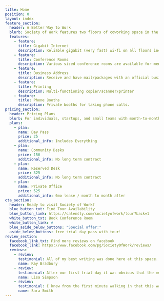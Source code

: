 ```yaml
---
title: Home
position: 0
layout: index
feature_section:
  header: A Better Way to Work
  blurb: Society of Work features two floors of coworking space in the heart of Chattanooga's Innovation District from common areas to phone booths to private offices for small teams. Whether your idea of a much needed break leads you to a bean bag chair in the arcade or out on our rooftop for a breath of fresh air, we've got you covered.
  features:
    - feature:
      title: Gigabit Internet
      description: Reliable gigabit (very fast) wi-fi on all floors including rooftop.
    - feature:
      title: Conference Rooms
      description: Various sized conference rooms are available for members with audio/video hookups and whiteboards.
    - feature:
      title: Business Address
      description: Receive and have mail/packages with an official business address.
    - feature:
      title: Printing
      description: Multi-functioning copier/scanner/printer
    - feature:
      title: Phone Booths
      description: Private booths for taking phone calls.
pricing_section:
  header: Pricing Plans
  blurb: For individuals, startups, and small teams with month-to-month flexibility.
  plans:
    - plan:
      name: Day Pass
      price: 25
      additional_info: Includes Everything
    - plan:
      name: Community Desks
      price: 150
      additional_info: No long term contract
    - plan:
      name: Reserved Desk
      price: 325
      additional_info: No long term contract
    - plan:
      name: Private Office
      price: 525
      additional_info: 6mo lease / month to month after
cta_section:
  header: Ready to visit Society of Work?
  blue_button_txt: Find Tour Availability
  blue_button_link: https://calendly.com/societyofwork/tour?back=1
  white_button_txt: Book Conference Room
  white_button_link: #
  blue_aside_below_buttons: "Special offer:"
  aside_below_buttons: free trial day pass with tour!
review_section:
  facebook_link_txt: Find more reviews on facebook
  facebook_link: https://www.facebook.com/pg/SocietyOfWork/reviews/
  reviews:
    - review:
      testimonial: All of my best writing was done here at this space. Can't recommend it enough.
      name: Ray Bradbury
    - review:
      testimonial: After our first trial day it was obvious that the membership fees are well worth the cost.
      name: Lisa Simpson
    - review:
      testimonial: I knew from the first minute walking in that this was going to be special. Was not disappointed.
      name: Sara Smith
---
```

